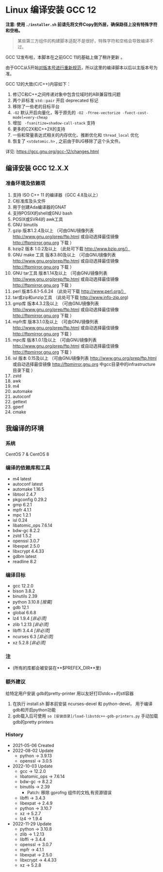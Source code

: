 # Linux 编译安装 GCC 12

**注意: 使用 `./installer.sh` 前请先将文件Copy到外层，确保路径上没有特殊字符和空格。**
> 某些第三方组件的构建脚本适配不是很好，特殊字符和空格会导致编译不过。

GCC 12发布啦，本脚本在之前GCC 11的基础上做了稍许更新 。

由于GCC从5开始[对版本号进行重新规范](https://gcc.gnu.org/develop.html#num_scheme)，所以这里的编译脚本以后以主版本号为准。

GCC 12的大致(C/C++)内容如下：

1. 修订C和C++之间传递对象中包含位域时的ABI兼容性问题
2. 两个非标准 `std::pair` 开启 deprecated 标记
3. 移除了一些老的目标平台
4. `-O2` 默认开启向量化，等于原先的 `-O2 -ftree-vectorize -fvect-cost-model=very-cheap`
5. 增加 ` -fsanitize=shadow-call-stack` 支持
6. 更多的C2X和C++2X的支持
7. 一些和常量表达式相关的内存优化、推断优化和 `thread_local` 优化
8. 恢复了 `<stdatomic.h>` , 之前由于BUG移除了这个头文件。

详见: https://gcc.gnu.org/gcc-12/changes.html

## 编译安装 GCC 12.X.X

### 准备环境及依赖项

1. 支持 ISO C++ 11 的编译器（GCC 4.8及以上）
2. C标准库及头文件
3. 用于创建Ada编译器的GNAT
4. 支持POSIX的shell或GNU bash
5. POSIX或SVR4的 awk工具
6. GNU binutils
7. gzip 版本1.2.4及以上     （可由GNU镜像列表 http://www.gnu.org/prep/ftp.html 或自动选择最佳镜像 http://ftpmirror.gnu.org 下载 ）
8. bzip2 版本 1.0.2及以上    （此处可下载 http://www.bzip.org/）
9. GNU make 工具 版本3.80及以上 （可由GNU镜像列表 http://www.gnu.org/prep/ftp.html 或自动选择最佳镜像 http://ftpmirror.gnu.org 下载 ）
10. GNU tar工具 版本1.14及以上   （可由GNU镜像列表 http://www.gnu.org/prep/ftp.html 或自动选择最佳镜像 http://ftpmirror.gnu.org 下载 ）
11. perl 版本5.6.1-5.6.24      （此处可下载 http://www.perl.org/）
12. tar或zip和unzip工具 （此处可下载 http://www.info-zip.org)
13. gmp库 版本4.3.2及以上 （可由GNU镜像列表 http://www.gnu.org/prep/ftp.html 或自动选择最佳镜像 http://ftpmirror.gnu.org 下载 ）
14. mpfr库 版本3.1.0及以上 （可由GNU镜像列表 http://www.gnu.org/prep/ftp.html 或自动选择最佳镜像 http://ftpmirror.gnu.org 下载 ）
15. mpc库 版本1.0.1及以上 （可由GNU镜像列表 http://www.gnu.org/prep/ftp.html 或自动选择最佳镜像 http://ftpmirror.gnu.org 下载 ）
16. isl 版本 0.15及以上 （可由GNU镜像列表 http://www.gnu.org/prep/ftp.html 或自动选择最佳镜像 http://ftpmirror.gnu.org 中gcc目录中的infrastructure目录下载 ）
17. zstd
18. awk
19. m4
20. automake
21. autoconf
22. gettext
23. gperf
24. cmake

## 我编译的环境

### 系统

CentOS 7 & CentOS 8

### 编译的依赖库和工具

+ m4 latest
+ autoconf latest
+ automake 1.16.5
+ libtool 2.4.7
+ pkgconfig 0.29.2
+ gmp 6.2.1
+ mpfr 4.1.1
+ mpc 1.2.1
+ isl 0.24
+ libatomic_ops 7.6.14
+ bdw-gc 8.2.2
+ zstd 1.5.2
+ openssl 3.0.7
+ libexpat 2.5.0
+ libxcrypt 4.4.33
+ gdbm latest
+ readline 8.2

### 编译目标

+ gcc 12.2.0
+ bison 3.8.2
+ binutils 2.39
+ python 3.10.8 *[按需]*
+ gdb 12.1
+ global 6.6.8
+ lz4 1.9.4 *[非必须]*
+ zlib 1.2.13 *[非必须]*
+ libffi 3.4.4 *[非必须]*
+ ncurses 6.3 *[非必须]*
+ xz 5.2.8 *[非必须]*

### 注

+ (所有的库都会被安装在**$PREFEX_DIR**里)

### 额外建议

给特定用户安装 gdb的pretty-printer 用以友好打印stdc++的stl容器

1. 在执行 install.sh 脚本前安装 ncurses-devel 和 python-devel， 用于编译gdb和开启python功能
2. gdb载入后可使用 ```so [安装目录]/load-libstdc++-gdb-printers.py``` 手动加载gdb的pretty printers

### History

+ 2021-05-06    Created
+ 2022-08-02    Update
  + python -> 3.9.13
  + openssl -> 3.0.5
+ 2022-10-03    Update
  + gcc -> 12.2.0
  + libatomic_ops -> 7.6.14
  + bdw-gc -> 8.2.2
  + binutils -> 2.39
    + Patch: 移除 gprofng 组件的文档,有资源错误
  + libffi -> 3.4.3
  + libexpat -> 2.4.9
  + python -> 3.10.7
  + xz -> 5.2.7
  + lz4 -> 1.9.4
+ 2022-11-29    Update
  + python -> 3.10.8
  + zlib -> 1.2.13
  + libffi -> 3.4.4
  + openssl -> 3.0.7
  + mpfr -> 4.1.1
  + libexpat -> 2.5.0
  + libxcrypt -> 4.4.33
  + xz -> 5.2.8
